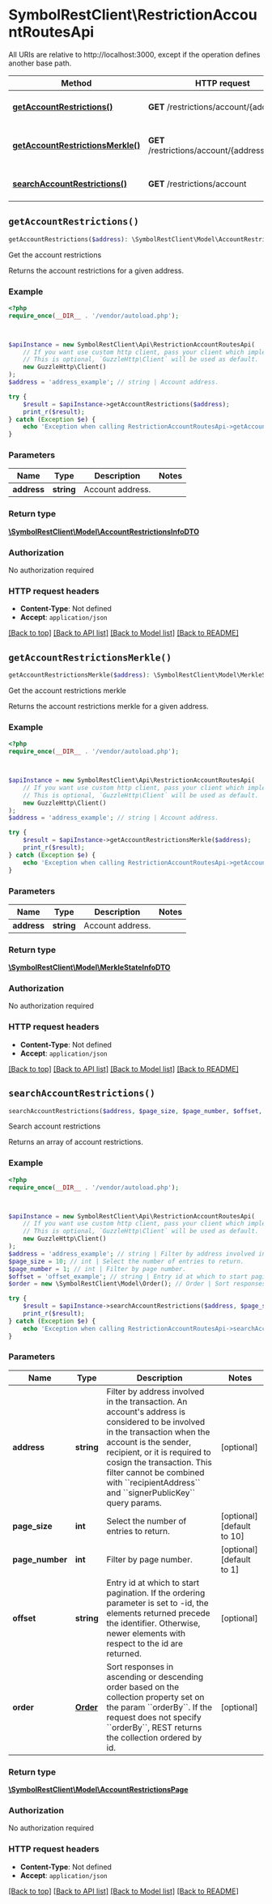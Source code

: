 # SymbolRestClient\RestrictionAccountRoutesApi

All URIs are relative to http://localhost:3000, except if the operation defines another base path.

| Method | HTTP request | Description |
| ------------- | ------------- | ------------- |
| [**getAccountRestrictions()**](RestrictionAccountRoutesApi.md#getAccountRestrictions) | **GET** /restrictions/account/{address} | Get the account restrictions |
| [**getAccountRestrictionsMerkle()**](RestrictionAccountRoutesApi.md#getAccountRestrictionsMerkle) | **GET** /restrictions/account/{address}/merkle | Get the account restrictions merkle |
| [**searchAccountRestrictions()**](RestrictionAccountRoutesApi.md#searchAccountRestrictions) | **GET** /restrictions/account | Search account restrictions |


## `getAccountRestrictions()`

```php
getAccountRestrictions($address): \SymbolRestClient\Model\AccountRestrictionsInfoDTO
```

Get the account restrictions

Returns the account restrictions for a given address.

### Example

```php
<?php
require_once(__DIR__ . '/vendor/autoload.php');



$apiInstance = new SymbolRestClient\Api\RestrictionAccountRoutesApi(
    // If you want use custom http client, pass your client which implements `GuzzleHttp\ClientInterface`.
    // This is optional, `GuzzleHttp\Client` will be used as default.
    new GuzzleHttp\Client()
);
$address = 'address_example'; // string | Account address.

try {
    $result = $apiInstance->getAccountRestrictions($address);
    print_r($result);
} catch (Exception $e) {
    echo 'Exception when calling RestrictionAccountRoutesApi->getAccountRestrictions: ', $e->getMessage(), PHP_EOL;
}
```

### Parameters

| Name | Type | Description  | Notes |
| ------------- | ------------- | ------------- | ------------- |
| **address** | **string**| Account address. | |

### Return type

[**\SymbolRestClient\Model\AccountRestrictionsInfoDTO**](../Model/AccountRestrictionsInfoDTO.md)

### Authorization

No authorization required

### HTTP request headers

- **Content-Type**: Not defined
- **Accept**: `application/json`

[[Back to top]](#) [[Back to API list]](../../README.md#endpoints)
[[Back to Model list]](../../README.md#models)
[[Back to README]](../../README.md)

## `getAccountRestrictionsMerkle()`

```php
getAccountRestrictionsMerkle($address): \SymbolRestClient\Model\MerkleStateInfoDTO
```

Get the account restrictions merkle

Returns the account restrictions merkle for a given address.

### Example

```php
<?php
require_once(__DIR__ . '/vendor/autoload.php');



$apiInstance = new SymbolRestClient\Api\RestrictionAccountRoutesApi(
    // If you want use custom http client, pass your client which implements `GuzzleHttp\ClientInterface`.
    // This is optional, `GuzzleHttp\Client` will be used as default.
    new GuzzleHttp\Client()
);
$address = 'address_example'; // string | Account address.

try {
    $result = $apiInstance->getAccountRestrictionsMerkle($address);
    print_r($result);
} catch (Exception $e) {
    echo 'Exception when calling RestrictionAccountRoutesApi->getAccountRestrictionsMerkle: ', $e->getMessage(), PHP_EOL;
}
```

### Parameters

| Name | Type | Description  | Notes |
| ------------- | ------------- | ------------- | ------------- |
| **address** | **string**| Account address. | |

### Return type

[**\SymbolRestClient\Model\MerkleStateInfoDTO**](../Model/MerkleStateInfoDTO.md)

### Authorization

No authorization required

### HTTP request headers

- **Content-Type**: Not defined
- **Accept**: `application/json`

[[Back to top]](#) [[Back to API list]](../../README.md#endpoints)
[[Back to Model list]](../../README.md#models)
[[Back to README]](../../README.md)

## `searchAccountRestrictions()`

```php
searchAccountRestrictions($address, $page_size, $page_number, $offset, $order): \SymbolRestClient\Model\AccountRestrictionsPage
```

Search account restrictions

Returns an array of account restrictions.

### Example

```php
<?php
require_once(__DIR__ . '/vendor/autoload.php');



$apiInstance = new SymbolRestClient\Api\RestrictionAccountRoutesApi(
    // If you want use custom http client, pass your client which implements `GuzzleHttp\ClientInterface`.
    // This is optional, `GuzzleHttp\Client` will be used as default.
    new GuzzleHttp\Client()
);
$address = 'address_example'; // string | Filter by address involved in the transaction. An account's address is considered to be involved in the transaction when the account is the sender, recipient, or it is required to cosign the transaction. This filter cannot be combined with ``recipientAddress`` and ``signerPublicKey`` query params.
$page_size = 10; // int | Select the number of entries to return.
$page_number = 1; // int | Filter by page number.
$offset = 'offset_example'; // string | Entry id at which to start pagination. If the ordering parameter is set to -id, the elements returned precede the identifier. Otherwise, newer elements with respect to the id are returned.
$order = new \SymbolRestClient\Model\Order(); // Order | Sort responses in ascending or descending order based on the collection property set on the param ``orderBy``. If the request does not specify ``orderBy``, REST returns the collection ordered by id.

try {
    $result = $apiInstance->searchAccountRestrictions($address, $page_size, $page_number, $offset, $order);
    print_r($result);
} catch (Exception $e) {
    echo 'Exception when calling RestrictionAccountRoutesApi->searchAccountRestrictions: ', $e->getMessage(), PHP_EOL;
}
```

### Parameters

| Name | Type | Description  | Notes |
| ------------- | ------------- | ------------- | ------------- |
| **address** | **string**| Filter by address involved in the transaction. An account&#39;s address is considered to be involved in the transaction when the account is the sender, recipient, or it is required to cosign the transaction. This filter cannot be combined with &#x60;&#x60;recipientAddress&#x60;&#x60; and &#x60;&#x60;signerPublicKey&#x60;&#x60; query params. | [optional] |
| **page_size** | **int**| Select the number of entries to return. | [optional] [default to 10] |
| **page_number** | **int**| Filter by page number. | [optional] [default to 1] |
| **offset** | **string**| Entry id at which to start pagination. If the ordering parameter is set to -id, the elements returned precede the identifier. Otherwise, newer elements with respect to the id are returned. | [optional] |
| **order** | [**Order**](../Model/.md)| Sort responses in ascending or descending order based on the collection property set on the param &#x60;&#x60;orderBy&#x60;&#x60;. If the request does not specify &#x60;&#x60;orderBy&#x60;&#x60;, REST returns the collection ordered by id. | [optional] |

### Return type

[**\SymbolRestClient\Model\AccountRestrictionsPage**](../Model/AccountRestrictionsPage.md)

### Authorization

No authorization required

### HTTP request headers

- **Content-Type**: Not defined
- **Accept**: `application/json`

[[Back to top]](#) [[Back to API list]](../../README.md#endpoints)
[[Back to Model list]](../../README.md#models)
[[Back to README]](../../README.md)
